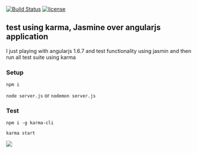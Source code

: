 [![Build Status](https://travis-ci.org/ealipio/teste.svg?branch=master)](https://travis-ci.org/ealipio/teste)
[![license](https://img.shields.io/github/license/ealipio/teste.svg)]()

## test using karma, Jasmine over angularjs application
I just playing with angularjs 1.6.7 and test functionality using jasmin and then run all test suite using karma
### Setup

`npm i`

`node server.js` or `nodemon server.js`

### Test

`npm i -g karma-cli`

`karma start`

![](https://applause-prodmktg.s3.amazonaws.com/2017/10/14/19/56/32/20b7029f-ce7f-402c-a699-00e1b3a950c6/joker-when-to-stop-testing.jpg)
